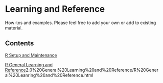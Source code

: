 # Learning and Reference
How-tos and examples. Please feel free to add your own or add to existing material.  

## Contents

[R Setup and Maintenance](https://ttc-enw.github.io/learning_and_reference/1.0%20R%20Setup%20and%20Maintenance/R%20Setup%20and%20Maintenance.html)

[R General Learning and Reference](https://ttc-enw.github.io/learning_and_reference/)2.0%20General%20Learning%20and%20Reference/R%20General%20Leanring%20and%20Reference.html
